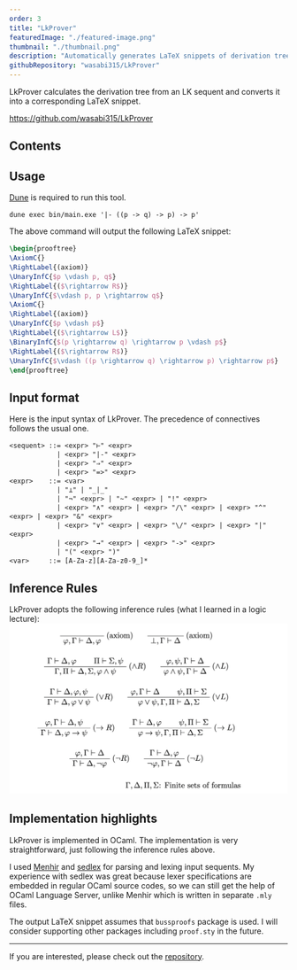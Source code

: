 ```yaml
---
order: 3
title: "LkProver"
featuredImage: "./featured-image.png"
thumbnail: "./thumbnail.png"
description: "Automatically generates LaTeX snippets of derivation trees from LK sequents"
githubRepository: "wasabi315/LkProver"
---
```


LkProver calculates the derivation tree from an LK sequent and converts it into a corresponding LaTeX snippet.

<https://github.com/wasabi315/LkProver>

## Contents

## Usage

[Dune](https://dune.build/) is required to run this tool.

```ansi
dune exec bin/main.exe '|- ((p -> q) -> p) -> p'
```

The above command will output the following LaTeX snippet:

```latex
\begin{prooftree}
\AxiomC{}
\RightLabel{(axiom)}
\UnaryInfC{$p \vdash p, q$}
\RightLabel{($\rightarrow R$)}
\UnaryInfC{$\vdash p, p \rightarrow q$}
\AxiomC{}
\RightLabel{(axiom)}
\UnaryInfC{$p \vdash p$}
\RightLabel{($\rightarrow L$)}
\BinaryInfC{$(p \rightarrow q) \rightarrow p \vdash p$}
\RightLabel{($\rightarrow R$)}
\UnaryInfC{$\vdash ((p \rightarrow q) \rightarrow p) \rightarrow p$}
\end{prooftree}
```

## Input format

Here is the input syntax of LkProver. The precedence of connectives follows the usual one.

```bnf
<sequent> ::= <expr> "⊢" <expr>
            | <expr> "|-" <expr>
            | <expr> "⇒" <expr>
            | <expr> "=>" <expr>
<expr>    ::= <var>
            | "⊥" | "_|_"
            | "¬" <expr> | "~" <expr> | "!" <expr>
            | <expr> "∧" <expr> | <expr> "/\" <expr> | <expr> "^" <expr> | <expr> "&" <expr>
            | <expr> "∨" <expr> | <expr> "\/" <expr> | <expr> "|" <expr>
            | <expr> "→" <expr> | <expr> "->" <expr>
            | "(" <expr> ")"
<var>     ::= [A-Za-z][A-Za-z0-9_]*
```

## Inference Rules

LkProver adopts the following inference rules (what I learned in a logic lecture):
![Inference rules](./inference-rules.png)

## Implementation highlights

LkProver is implemented in OCaml. The implementation is very straightforward, just following the inference rules above.

I used [Menhir](http://cambium.inria.fr/~fpottier/menhir/) and [sedlex](https://github.com/ocaml-community/sedlex) for parsing and lexing input sequents.
My experience with sedlex was great because lexer specifications are embedded in regular OCaml source codes, so we can still get the help of OCaml Language Server, unlike Menhir which is written in separate `.mly` files.

The output LaTeX snippet assumes that `bussproofs` package is used.
I will consider supporting other packages including `proof.sty` in the future.

---

If you are interested, please check out the [repository](https://github.com/wasabi315/LkProver).
